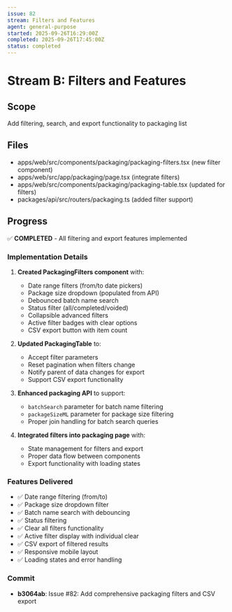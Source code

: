 ```yaml
---
issue: 82
stream: Filters and Features
agent: general-purpose
started: 2025-09-26T16:29:00Z
completed: 2025-09-26T17:45:00Z
status: completed
---
```


# Stream B: Filters and Features

## Scope
Add filtering, search, and export functionality to packaging list

## Files
- apps/web/src/components/packaging/packaging-filters.tsx (new filter component)
- apps/web/src/app/packaging/page.tsx (integrate filters)
- apps/web/src/components/packaging/packaging-table.tsx (updated for filters)
- packages/api/src/routers/packaging.ts (added filter support)

## Progress
✅ **COMPLETED** - All filtering and export features implemented

### Implementation Details
1. **Created PackagingFilters component** with:
   - Date range filters (from/to date pickers)
   - Package size dropdown (populated from API)
   - Debounced batch name search
   - Status filter (all/completed/voided)
   - Collapsible advanced filters
   - Active filter badges with clear options
   - CSV export button with item count

2. **Updated PackagingTable** to:
   - Accept filter parameters
   - Reset pagination when filters change
   - Notify parent of data changes for export
   - Support CSV export functionality

3. **Enhanced packaging API** to support:
   - `batchSearch` parameter for batch name filtering
   - `packageSizeML` parameter for package size filtering
   - Proper join handling for batch search queries

4. **Integrated filters into packaging page** with:
   - State management for filters and export
   - Proper data flow between components
   - Export functionality with loading states

### Features Delivered
- ✅ Date range filtering (from/to)
- ✅ Package size dropdown filter
- ✅ Batch name search with debouncing
- ✅ Status filtering
- ✅ Clear all filters functionality
- ✅ Active filter display with individual clear
- ✅ CSV export of filtered results
- ✅ Responsive mobile layout
- ✅ Loading states and error handling

### Commit
- **b3064ab**: Issue #82: Add comprehensive packaging filters and CSV export
